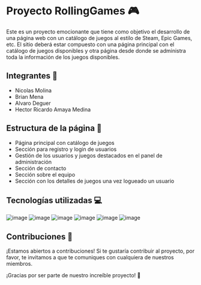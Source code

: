 # Proyecto RollingGames 🎮

Este es un proyecto emocionante que tiene como objetivo el desarrollo de una página web con un catálogo de juegos al estilo de Steam, Epic Games, etc. El sitio deberá estar compuesto con una página principal con el catálogo de juegos disponibles y otra página desde donde se administra toda la información de los juegos disponibles.

## Integrantes 👥

- Nicolas Molina
- Brian Mena
- Alvaro Deguer
- Hector Ricardo Amaya Medina

## Estructura de la página 📄

- Página principal con catálogo de juegos
- Sección para registro y login de usuarios
- Gestión de los usuarios y juegos destacados en el panel de administración
- Sección de contacto
- Sección sobre el equipo
- Sección con los detalles de juegos una vez logueado un usuario

## Tecnologías utilizadas 💻

![image](https://img.shields.io/badge/Visual_Studio_Code-0078D4?style=for-the-badge&logo=visual%20studio%20code&logoColor=white)
![image](https://img.shields.io/badge/HTML5-E34F26?style=for-the-badge&logo=html5&logoColor=white)
![image](https://img.shields.io/badge/CSS3-1572B6?style=for-the-badge&logo=css3&logoColor=white)
![image](https://img.shields.io/badge/JavaScript-323330?style=for-the-badge&logo=javascript&logoColor=F7DF1E)
![image](https://img.shields.io/badge/Bootstrap-563D7C?style=for-the-badge&logo=bootstrap&logoColor=white)
![image](https://img.shields.io/badge/GIT-E44C30?style=for-the-badge&logo=git&logoColor=white)

## Contribuciones 🤝

¡Estamos abiertos a contribuciones! Si te gustaría contribuir al proyecto, por favor, te invitamos a que te comuniques con cualquiera de nuestros miembros.

¡Gracias por ser parte de nuestro increíble proyecto! 🎉

